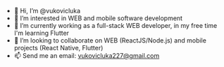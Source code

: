 - 👋 Hi, I’m @vukovicluka
- 👀 I’m interested in WEB and mobile software development
- 🌱 I’m currently working as a full-stack WEB developer, in my free time I'm learning Flutter
- 💞️ I’m looking to collaborate on WEB (ReactJS/Node.js) and mobile projects (React Native, Flutter)
- 📫 Send me an email: vukovicluka227@gmail.com
